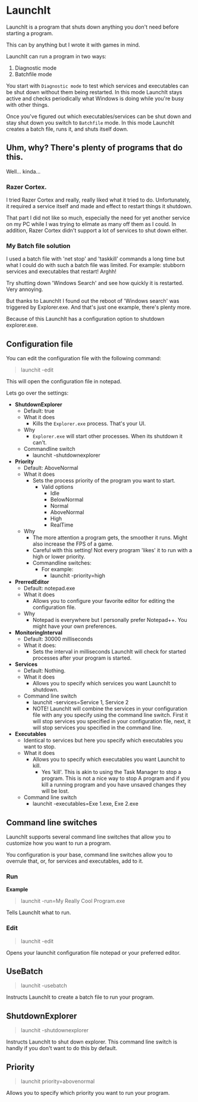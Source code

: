 # LaunchIt

LaunchIt is a program that shuts down anything you don't need before starting a program.

This can by anything but I wrote it with games in mind.

LaunchIt can run a program in two ways:
1. Diagnostic mode
1. Batchfile mode

You start with `Diagnostic mode` to test which services and executables can be shut down without them being restarted. 
In this mode LaunchIt stays active and checks periodically what Windows is doing while you're busy with other things.

Once you've figured out which executables/services can be shut down and stay shut down you switch to `Batchfile` mode. 
In this mode LaunchIt creates a batch file, runs it, and shuts itself down.

## Uhm, why? There's plenty of programs that do this.

Well... kinda...

### Razer Cortex.
I tried Razer Cortex and really, really liked what it tried to do. Unfortunately, it required a service itself and made and effect to restart things it shutdown.

That part I did not like so much, especially the need for yet another service on my PC while I was trying to elimate as many off them as I could.
In addition, Razer Cortex didn't support a lot of services to shut down either.

### My Batch file solution
I used a batch file with 'net stop' and 'taskkill' commands a long time but what I could do with such a batch file was limited.
For example: stubborn services and executables that restart! Arghh!

Try shutting down 'Windows Search' and see how quickly it is restarted. Very annoying.

But thanks to LaunchIt I found out the reboot of 'Windows search' was triggered by Explorer.exe. And that's just one example, there's plenty more.

Because of this LaunchIt has a configuration option to shutdown explorer.exe. 

## Configuration file

You can edit the configuration file with the following command:

> launchit -edit

This will open the configuration file in notepad.

Lets go over the settings:

* __ShutdownExplorer__
  * Default: true
  * What it does
    * Kills the `Explorer.exe` process. That's your UI.
  * Why
    * `Explorer.exe` will start other processes. When its shutdown it can't.
  * Commandline switch
    * launchit -shutdownexplorer
* __Priority__
  * Default: AboveNormal
  * What it does
    * Sets the process priority of the program you want to start.
      * Valid options
        * Idle
        * BelowNormal
        * Normal
        * AboveNormal
        * High
        * RealTime
  * Why
    * The more attention a program gets, the smoother it runs. Might also increase the FPS of a game.
    * Careful with this setting! Not every program 'likes' it to run with a high or lower priority.
    * Commandline switches:
      * For example: 
        * launchit -priority=high
* __PrerredEditor__
  * Default: notepad.exe
  * What it does
    * Allows you to configure your favorite editor for editing the configuration file.
  * Why
    * Notepad is everywhere but I personally prefer Notepad++. You might have your own preferences.
* __MonitoringInterval__
  * Default: 30000 milliseconds
  * What it does:
    * Sets the interval in milliseconds LaunchIt will check for started processes after your program is started.
* __Services__
  * Default: Nothing.
  * What it does
    * Allows you to specify which services you want LaunchIt to shutdown.
  * Command line switch
    * launchit -services=Service 1, Service 2
    * NOTE! LaunchIt will combine the services in your configuration file with any you specify using the command line switch.
      First it will stop services you specified in your configuration file, next, it will stop services you specified in the command line.
* __Executables__
  * Identical to services but here you specify which executables you want to stop.
  * What it does
    * Allows you to specify which executables you want Launchit to kill.
      * Yes 'kill'. This is akin to using the Task Manager to stop a program. This is not a nice way to stop
        A program and if you kill a running program and you have unsaved changes they will be lost.
  * Command line switch
    * launchit -executables=Exe 1.exe, Exe 2.exe


## Command line switches

LaunchIt supports several command line switches that allow you to customize how you want to run a program.

You configuration is your base, command line switches allow you to overrule that, or, for services and executables, add to it.

### Run

__Example__
> launchit -run=My Really Cool Program.exe

Tells LaunchIt what to run.

### Edit
> launchit -edit

Opens your launchit configuration file notepad or your preferred editor.

## UseBatch
> launchit -usebatch

Instructs LaunchIt to create a batch file to run your program.

## ShutdownExplorer
> launchit -shutdownexplorer

Instructs LaunchIt to shut down explorer. This command line switch is handly if you don't want to do this by default.

## Priority
> launchit priority=abovenormal

Allows you to specify which priority you want to run your program.

